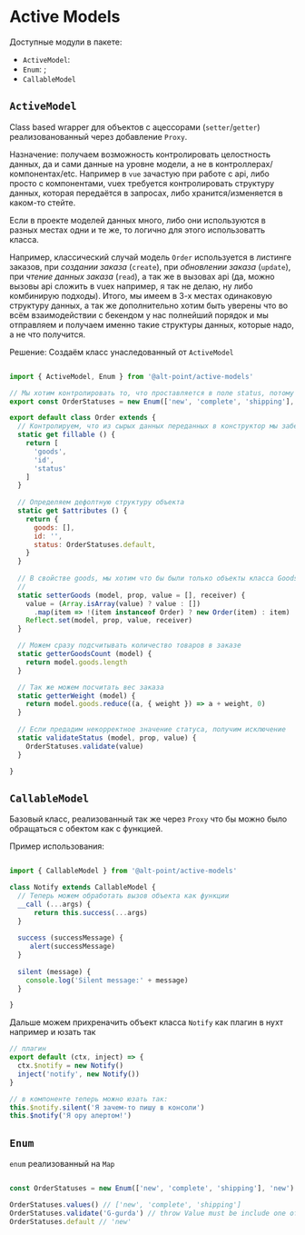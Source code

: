 Active Models
===
Доступные модули в пакете:

- `ActiveModel`: 
- `Enum`: ;
- `CallableModel` 

`ActiveModel`
---

Class based wrapper для объектов с ацессорами (`setter`/`getter`) реализованованный через добавление `Proxy`.

Назначение: получаем возможность контролировать целостность данных, да и сами данные на уровне модели, а не в контроллерах/компонентах/etc.
Например в `vue` зачастую при работе с api, либо просто с компонентами, vuex требуется контролировать структуру данных, 
которая передаётся в запросах, либо хранится/изменяется в каком-то стейте.

Если в проекте моделей данных много, либо они используются в разных местах одни и те же, то логично для этого использоватть класса.

Например, классический случай модель `Order` используется в листинге заказов, 
при *создании заказа* (`create`), при *обновлении заказа* (`update`), при *чтение данных заказа* (`read`), 
а так же в вызовах api (да, можно вызовы api сложить в vuex например, я так не делаю, ну либо комбинирую подходы).
Итого, мы имеем в 3-х местах одинаковую структуру данных, а так же дополнительно хотим быть уверены что во всём взаимодействии с бекендом 
у нас полнейший порядок и мы отправляем и получаем именно такие структуры данных, которые надо, а не что получится.

Решение: Создаём класс унаследованный от `ActiveModel`

```js

import { ActiveModel, Enum } from '@alt-point/active-models'

// Мы хотим контролировать то, что проставляется в поле status, потому определяем enum
export const OrderStatuses = new Enum(['new', 'complete', 'shipping'], 'new')

export default class Order extends {
  // Контролируем, что из сырых данных переданных в конструктор мы заберём только этот список полей
  static get fillable () {
    return [
      'goods',
      'id',
      'status'  
    ]  
  }
  
  // Определяем дефолтную структуру объекта
  static get $attributes () {
    return {
      goods: [],
      id: '',
      status: OrderStatuses.default,      
    } 
  }
  
  // В свойстве goods, мы хотим что бы были только объекты класса Goods
  //
  static setterGoods (model, prop, value = [], receiver) {
    value = (Array.isArray(value) ? value : [])
      .map(item => !(item instanceof Order) ? new Order(item) : item)
    Reflect.set(model, prop, value, receiver)
  }

  // Можем сразу подсчитывать количество товаров в заказе
  static getterGoodsCount (model) {
    return model.goods.length
  }

  // Так же можем посчитать вес заказа
  static getterWeight (model) {
    return model.goods.reduce((a, { weight }) => a + weight, 0)
  }
  
  // Если предадим некорректное значение статуса, получим исключение 
  static validateStatus (model, prop, value) {
    OrderStatuses.validate(value)
  }

}

````
 

`CallableModel`
---

Базовый класс, реализованный так же через `Proxy` что бы можно было обращаться с обектом как с функцией.

Пример использования:

```js

import { CallableModel } from '@alt-point/active-models'

class Notify extends CallableModel {
  // Теперь можем обработать вызов объекта как функции
  __call (...args) {
      return this.success(...args)
  }
  
  success (successMessage) {
     alert(successMessage)
  }
  
  silent (message) {
    console.log('Silent message:' + message)
  }

}
```
Дальше можем прихреначить объект класса `Notify` как плагин в нухт например и юзать так

```js
// плагин
export default (ctx, inject) => {
  ctx.$notify = new Notify()
  inject('notify', new Notify())
}

// в компоненте теперь можно юзать так: 
this.$notify.silent('Я зачем-то пишу в консоли')
this.$notify('Я ору алертом!')
```

`Enum`
---

`enum` реализованный на `Map`

```js

const OrderStatuses = new Enum(['new', 'complete', 'shipping'], 'new')

OrderStatuses.values() // ['new', 'complete', 'shipping']
OrderStatuses.validate('G-gurda') // throw Value must be include one of type: new, complete, 'shipping; Provide value "G-gurda"
OrderStatuses.default // 'new'

```
